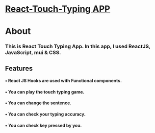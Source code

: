 # [React-Touch-Typing APP](https://02abhishekchoudhary.github.io/chaabi-touch-typing/)
# About
### This is React Touch Typing App. In this app, I used ReactJS,  JavaScript, mui & CSS.
## Features
   #### • React JS Hooks are used with Functional components.
   #### • You can play the touch typing game.
   #### • You can change the sentence.
   #### • You can check your typing accuracy.
   #### • You can check key pressed by you.
